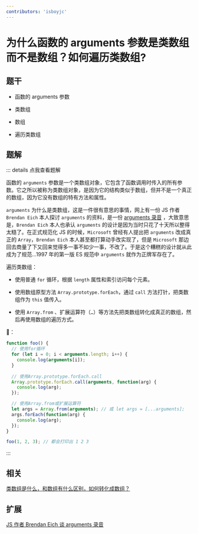 ```yaml
---
contributors: 'isboyjc'
---
```


# 为什么函数的 arguments 参数是类数组而不是数组？如何遍历类数组?

## 题干

- 函数的 arguments 参数

- 类数组

- 数组

- 遍历类数组

## 题解

::: details 点我查看题解

函数的 `arguments` 参数是一个类数组对象，它包含了函数调用时传入的所有参数。它之所以被称为类数组对象，是因为它的结构类似于数组，但并不是一个真正的数组，因为它没有数组的特有方法和属性。

`arguments` 为什么是类数组，这是一件很有意思的事情，网上有一份 JS 作者 `Brendan Eich` 本人探讨 `arguments` 的资料，是一份 [arguments 录音](https://web.archive.org/web/20110822021124/http://minutewith.s3.amazonaws.com/amwb-20101115.mp3) ，大致意思是，`Brendan Eich` 本人也承认 `arguments` 的设计是因为当时只花了十天所以整得太糙了。在正式规范化 JS 的时候，`Microsoft` 曾经有人提出把 `arguments` 改成真正的 `Array`，`Brendan Eich` 本人甚至都打算动手改实现了，但是 `Microsoft` 那边回去商量了下又回来觉得多一事不如少一事，不改了。于是这个糟糕的设计就从此成为了规范...1997 年的第一版 ES 规范中 `arguments` 就作为正牌军存在了。


遍历类数组：

- 使用普通 `for` 循环，根据 `length` 属性和索引访问每个元素。

- 使用数组原型方法 `Array.prototype.forEach`，通过 `call` 方法打针，把类数组作为 `this` 值传入。

- 使用 `Array.from` 、扩展运算符（`…`）等方法先把类数组转化成真正的数组，然后再使用数组的遍历方式。

🌰：

```js
function foo() {
  // 使用for循环
  for (let i = 0; i < arguments.length; i++) {
    console.log(arguments[i]);
  }
  
  // 使用Array.prototype.forEach.call
  Array.prototype.forEach.call(arguments, function(arg) {
    console.log(arg);
  });

  // 使用Array.from或扩展运算符
  let args = Array.from(arguments); // 或 let args = [...arguments];
  args.forEach(function(arg) {
    console.log(arg);
  });
}

foo(1, 2, 3); // 都会打印出 1 2 3
```

:::

## 相关

[类数组是什么，和数组有什么区别，如何转化成数组？](./040040_classarray.md)


## 扩展

[JS 作者 Brendan Eich 谈 arguments 录音](https://web.archive.org/web/20110822021124/http://minutewith.s3.amazonaws.com/amwb-20101115.mp3)